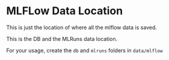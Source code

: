 # MLFLow Data Location

This is just the location of where all the mlflow data is saved.

This is the DB and the MLRuns data location.

For your usage, create the `db` and `mlruns` folders in `data/mlflow`